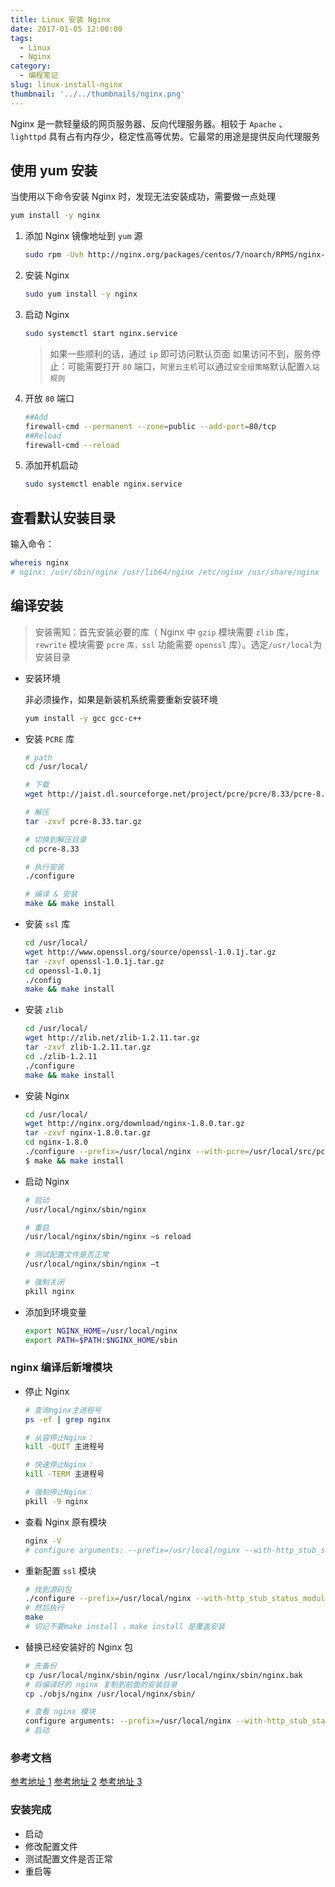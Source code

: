 ```yaml
---
title: Linux 安装 Nginx
date: 2017-01-05 12:00:00
tags:
  - Linux
  - Nginx
category:
  - 编程笔记
slug: linux-install-nginx
thumbnail: '../../thumbnails/nginx.png'
---
```


Nginx 是一款轻量级的网页服务器、反向代理服务器。相较于 `Apache` 、 `lighttpd` 具有占有内存少，稳定性高等优势。它最常的用途是提供反向代理服务

## 使用 yum 安装

当使用以下命令安装 Nginx 时，发现无法安装成功，需要做一点处理

```bash
yum install -y nginx
```

1. 添加 Nginx 镜像地址到 `yum` 源

   ```bash
   sudo rpm -Uvh http://nginx.org/packages/centos/7/noarch/RPMS/nginx-release-centos-7-0.el7.ngx.noarch.rpm
   ```

2. 安装 Nginx

   ```bash
   sudo yum install -y nginx
   ```

3. 启动 Nginx

   ```bash
   sudo systemctl start nginx.service
   ```

   > 如果一些顺利的话，通过 `ip` 即可访问默认页面
   > 如果访问不到，服务停止：可能需要打开 `80` 端口，`阿里云主机`可以通过`安全组策略`默认配置`入站规则`

4. 开放 `80` 端口

   ```bash
   ##Add
   firewall-cmd --permanent --zone=public --add-port=80/tcp
   ##Reload
   firewall-cmd --reload
   ```

5. 添加开机启动

   ```bash
   sudo systemctl enable nginx.service
   ```

## 查看默认安装目录

输入命令：

```bash
whereis nginx
# nginx: /usr/sbin/nginx /usr/lib64/nginx /etc/nginx /usr/share/nginx
```

## 编译安装

> 安装需知：首先安装必要的库（ Nginx 中 `gzip` 模块需要 `zlib` 库， `rewrite` 模块需要 `pcre` `库，ssl` 功能需要 `openssl` 库）。选定`/usr/local`为安装目录

- 安装环境

  非必须操作，如果是新装机系统需要重新安装环境

  ```bash
  yum install -y gcc gcc-c++
  ```

- 安装 `PCRE` 库

  ```bash
  # path
  cd /usr/local/

  # 下载
  wget http://jaist.dl.sourceforge.net/project/pcre/pcre/8.33/pcre-8.33.tar.gz

  # 解压
  tar -zxvf pcre-8.33.tar.gz

  # 切换到解压目录
  cd pcre-8.33

  # 执行安装
  ./configure

  # 编译 & 安装
  make && make install
  ```

- 安装 `ssl` 库

  ```bash
  cd /usr/local/
  wget http://www.openssl.org/source/openssl-1.0.1j.tar.gz
  tar -zxvf openssl-1.0.1j.tar.gz
  cd openssl-1.0.1j
  ./config
  make && make install
  ```

- 安装 `zlib`

  ```bash
  cd /usr/local/
  wget http://zlib.net/zlib-1.2.11.tar.gz
  tar -zxvf zlib-1.2.11.tar.gz
  cd ./zlib-1.2.11
  ./configure
  make && make install
  ```

- 安装 Nginx

  ```bash
  cd /usr/local/
  wget http://nginx.org/download/nginx-1.8.0.tar.gz
  tar -zxvf nginx-1.8.0.tar.gz
  cd nginx-1.8.0
  ./configure --prefix=/usr/local/nginx --with-pcre=/usr/local/src/pcre-8.33 --with-zlib=/usr/local/src/zlib-1.2.11 --with-openssl=/usr/local/src/openssl-1.0.1j
  $ make && make install
  ```

- 启动 Nginx

  ```bash
  # 启动
  /usr/local/nginx/sbin/nginx

  # 重启
  /usr/local/nginx/sbin/nginx –s reload

  # 测试配置文件是否正常
  /usr/local/nginx/sbin/nginx –t

  # 强制关闭
  pkill nginx
  ```

- 添加到环境变量

  ```bash
  export NGINX_HOME=/usr/local/nginx
  export PATH=$PATH:$NGINX_HOME/sbin
  ```

### nginx 编译后新增模块

- 停止 Nginx

  ```bash
  # 查询nginx主进程号
  ps -ef | grep nginx

  # 从容停止Nginx：
  kill -QUIT 主进程号

  # 快速停止Nginx：
  kill -TERM 主进程号

  # 强制停止Nginx：
  pkill -9 nginx
  ```

- 查看 Nginx 原有模块

  ```bash
  nginx -V
  # configure arguments: --prefix=/usr/local/nginx --with-http_stub_status_module
  ```

- 重新配置 `ssl` 模块

  ```bash
  # 找到源码包
  ./configure --prefix=/usr/local/nginx --with-http_stub_status_module --with-http_ssl_module
  # 然后执行
  make
  # 切记不要make install ，make install 是覆盖安装
  ```

- 替换已经安装好的 Nginx 包

  ```bash
  # 先备份
  cp /usr/local/nginx/sbin/nginx /usr/local/nginx/sbin/nginx.bak
  # 将编译好的 nginx 复制到前面的安装目录
  cp ./objs/nginx /usr/local/nginx/sbin/

  # 查看 nginx 模块
  configure arguments: --prefix=/usr/local/nginx --with-http_stub_status_module --with-http_ssl_module
  # 启动
  ```

### 参考文档

[参考地址 1](http://www.nginx.cn/instal)
[参考地址 2](https://www.cnblogs.com/kaid/p/7640723.html)
[参考地址 3](https://www.cnblogs.com/gscq073240/articles/6773000.html)

### 安装完成

- 启动
- 修改配置文件
- 测试配置文件是否正常
- 重启等
